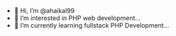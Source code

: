 - 👋 Hi, I’m @ahaikal99
- 👀 I’m interested in PHP web development...
- 🌱 I’m currently learning fullstack PHP Development...

<!---
ahaikal99/ahaikal99 is a ✨ special ✨ repository because its `README.md` (this file) appears on your GitHub profile.
You can click the Preview link to take a look at your changes.
--->
